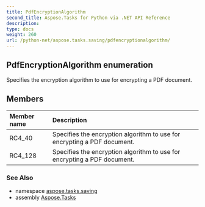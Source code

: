 ```yaml
---
title: PdfEncryptionAlgorithm
second_title: Aspose.Tasks for Python via .NET API Reference
description: 
type: docs
weight: 260
url: /python-net/aspose.tasks.saving/pdfencryptionalgorithm/
---
```


## PdfEncryptionAlgorithm enumeration

Specifies the encryption algorithm to use for encrypting a PDF document.

## Members
| Member name | Description |
| :- | :- |
|RC4_40|Specifies the encryption algorithm to use for encrypting a PDF document.|
|RC4_128|Specifies the encryption algorithm to use for encrypting a PDF document.|

### See Also

* namespace [aspose.tasks.saving](/tasks/python-net/aspose.tasks.saving/)
* assembly [Aspose.Tasks](/tasks/python-net/)

